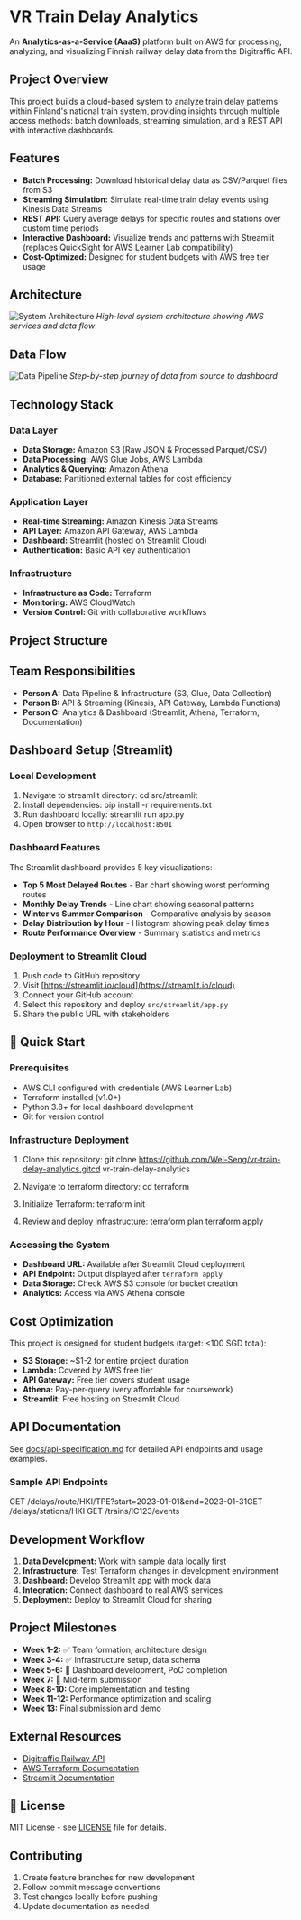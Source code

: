 # VR Train Delay Analytics

An **Analytics-as-a-Service (AaaS)** platform built on AWS for processing, analyzing, and visualizing Finnish railway delay data from the Digitraffic API.

## Project Overview

This project builds a cloud-based system to analyze train delay patterns within Finland's national train system, providing insights through multiple access methods: batch downloads, streaming simulation, and a REST API with interactive dashboards.

## Features

* **Batch Processing:** Download historical delay data as CSV/Parquet files from S3
* **Streaming Simulation:** Simulate real-time train delay events using Kinesis Data Streams  
* **REST API:** Query average delays for specific routes and stations over custom time periods
* **Interactive Dashboard:** Visualize trends and patterns with Streamlit (replaces QuickSight for AWS Learner Lab compatibility)
* **Cost-Optimized:** Designed for student budgets with AWS free tier usage

## Architecture

![System Architecture](docs/system-architecture.png)
*High-level system architecture showing AWS services and data flow*

## Data Flow

![Data Pipeline](docs/data-flow.png)
*Step-by-step journey of data from source to dashboard*

## Technology Stack

### Data Layer
* **Data Storage:** Amazon S3 (Raw JSON & Processed Parquet/CSV)
* **Data Processing:** AWS Glue Jobs, AWS Lambda
* **Analytics & Querying:** Amazon Athena
* **Database:** Partitioned external tables for cost efficiency

### Application Layer
* **Real-time Streaming:** Amazon Kinesis Data Streams
* **API Layer:** Amazon API Gateway, AWS Lambda
* **Dashboard:** Streamlit (hosted on Streamlit Cloud)
* **Authentication:** Basic API key authentication

### Infrastructure
* **Infrastructure as Code:** Terraform
* **Monitoring:** AWS CloudWatch
* **Version Control:** Git with collaborative workflows

## Project Structure 



## Team Responsibilities

* **Person A:** Data Pipeline & Infrastructure (S3, Glue, Data Collection)
* **Person B:** API & Streaming (Kinesis, API Gateway, Lambda Functions)  
* **Person C:** Analytics & Dashboard (Streamlit, Athena, Terraform, Documentation)

## Dashboard Setup (Streamlit)

### Local Development
1. Navigate to streamlit directory: 
cd src/streamlit
2. Install dependencies:
pip install -r requirements.txt
3. Run dashboard locally: 
streamlit run app.py
4. Open browser to `http://localhost:8501`

### Dashboard Features
The Streamlit dashboard provides 5 key visualizations:
- **Top 5 Most Delayed Routes** - Bar chart showing worst performing routes
- **Monthly Delay Trends** - Line chart showing seasonal patterns  
- **Winter vs Summer Comparison** - Comparative analysis by season
- **Delay Distribution by Hour** - Histogram showing peak delay times
- **Route Performance Overview** - Summary statistics and metrics

### Deployment to Streamlit Cloud
1. Push code to GitHub repository
2. Visit [https://streamlit.io/cloud](https://streamlit.io/cloud)  
3. Connect your GitHub account
4. Select this repository and deploy `src/streamlit/app.py`
5. Share the public URL with stakeholders

## 🚀 Quick Start

### Prerequisites
- AWS CLI configured with credentials (AWS Learner Lab)
- Terraform installed (v1.0+)
- Python 3.8+ for local dashboard development
- Git for version control

### Infrastructure Deployment
1. Clone this repository:
git clone https://github.com/Wei-Seng/vr-train-delay-analytics.gitcd vr-train-delay-analytics

2. Navigate to terraform directory:
cd terraform

3. Initialize Terraform:
terraform init

4. Review and deploy infrastructure:
terraform plan
terraform apply


### Accessing the System
* **Dashboard URL:** Available after Streamlit Cloud deployment
* **API Endpoint:** Output displayed after `terraform apply`
* **Data Storage:** Check AWS S3 console for bucket creation
* **Analytics:** Access via AWS Athena console

## Cost Optimization

This project is designed for student budgets (target: <100 SGD total):
- **S3 Storage:** ~$1-2 for entire project duration
- **Lambda:** Covered by AWS free tier  
- **API Gateway:** Free tier covers student usage
- **Athena:** Pay-per-query (very affordable for coursework)
- **Streamlit:** Free hosting on Streamlit Cloud

## API Documentation

See [docs/api-specification.md](docs/api-specification.md) for detailed API endpoints and usage examples.

### Sample API Endpoints
GET /delays/route/HKI/TPE?start=2023-01-01&end=2023-01-31GET /delays/stations/HKI
GET /trains/IC123/events


## Development Workflow

1. **Data Development:** Work with sample data locally first
2. **Infrastructure:** Test Terraform changes in development environment  
3. **Dashboard:** Develop Streamlit app with mock data
4. **Integration:** Connect dashboard to real AWS services
5. **Deployment:** Deploy to Streamlit Cloud for sharing

## Project Milestones

- **Week 1-2:** ✅ Team formation, architecture design
- **Week 3-4:** ✅ Infrastructure setup, data schema  
- **Week 5-6:** 🔄 Dashboard development, PoC completion
- **Week 7:** 📝 Mid-term submission
- **Week 8-10:** Core implementation and testing
- **Week 11-12:** Performance optimization and scaling
- **Week 13:** Final submission and demo

## External Resources

- [Digitraffic Railway API](https://www.digitraffic.fi/rautatieliikenne/)
- [AWS Terraform Documentation](https://registry.terraform.io/providers/hashicorp/aws/latest/docs)
- [Streamlit Documentation](https://docs.streamlit.io/)

## 📄 License

MIT License - see [LICENSE](LICENSE) file for details.

## Contributing

1. Create feature branches for new development
2. Follow commit message conventions  
3. Test changes locally before pushing
4. Update documentation as needed